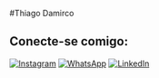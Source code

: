 #Thiago Damirco

## Conecte-se comigo:

[![Instagram](https://img.shields.io/badge/-Instagram-000?style=for-the-badge&logo=instagram&logoColor=Violet)](https://www.instagram.com/thiago_damirco/)
[![WhatsApp](https://img.shields.io/badge/WhatsApp-000?style=for-the-badge&logo=whatsapp&logoColor=Green)](https://wa.me/5541995201608)
[![LinkedIn](https://img.shields.io/badge/LinkedIn-000?style=for-the-badge&logo=linkedin&logoColor=blue)](www.linkedin.com/in/thiago-damirco-aa066870)